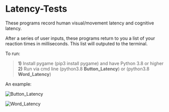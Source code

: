 # Latency-Tests

These programs record human visual/movement latency and cognitive latency. 

After a series of user inputs, these programs return to you a list of your reaction times in milliseconds. This list will outputed to the terminal. 

To run: <br>
> **1)** Install pygame (pip3 install pygame) and have Python 3.8 or higher <br>
> **2)** Run via cmd line (python3.8 **Button_Latency**) or (python3.8 **Word_Latency**)
  
An example: 

![Button_Latency](https://github.com/andy-x-li/Latency-Tests/assets/125074849/f22942fd-c325-4a14-919d-3eb4830b0653)

![Word_Latency](https://github.com/andy-x-li/Latency-Tests/assets/125074849/6f0e2b13-09a3-4f2b-ba52-cbaea170583b)





